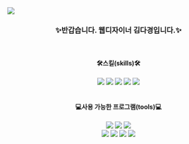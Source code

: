 <img src="https://capsule-render.vercel.app/api?type=waving&color=gradient&height=250&section=header&text=KIM%20DA-KYOUNG's%20GITHUB&fontSize=35&fontAlignY=35&desc=I%20hope%20to%20see%20you%20again%20on%20Monday.&descAlignY=50&"/>
<br>
<h3 align="center">✨반갑습니다. 웹디자이너 김다경입니다.✨ </h3>
<br>
<h4 align="center">🛠스킬(skills)🛠</h4>
  <div align="center">
        <img src="https://img.shields.io/badge/HTML5-FF9900?style=flat&logo=HTML5&logoColor=white" />
        <img src="https://img.shields.io/badge/CSS3-1B6AC6?style=flat&logo=CSS3&logoColor=white" />
        <img src="https://img.shields.io/badge/JavaScript-F8DC75?style=flat&logo=JavaScript&logoColor=white" />
        <img src="https://img.shields.io/badge/jQuery-1B6AC6?style=flat&logo=jQuery&logoColor=white" />
        <img src="https://img.shields.io/badge/React-61DAFB?style=flat&logo=React&logoColor=white" />
  </div>
  <br>
<h4 align="center">💻사용 가능한 프로그램(tools)💻</h4>
  <div align=center>
      <img src="https://img.shields.io/badge/Adobe%20Photoshop-31A8FF?style=flat&logo=Adobe%20Photoshop&logoColor=white" />
      <img src="https://img.shields.io/badge/Adobe%20Illustrator-FF9A00?style=flat&logo=Adobe%20Illustrator&logoColor=white" />
      <img src="https://img.shields.io/badge/Figma-F24E1E?style=flat&logo=Figma&logoColor=white" />
      <br>
      <img src="https://img.shields.io/badge/Visual%20Studio%20Code-148EFF?style=flat&logo=VisualStudioCode&logoColor=white" />
      <img src="https://img.shields.io/badge/GitHub-181717?style=flat&logo=GitHub&logoColor=white" />
      <img src="https://img.shields.io/badge/Rhinoceros-801010?style=flat&logo=Rhinoceros&logoColor=white" />
      <img src="https://img.shields.io/badge/Notion-000000?style=flat&logo=Notion&logoColor=white" />
  </div>
<br>
<br>
<br>



<!--
**ddaxang/ddaxang** is a ✨ _special_ ✨ repository because its `README.md` (this file) appears on your GitHub profile.👋

Here are some ideas to get you started:

- 🔭 I’m currently working on ...
- 🌱 I’m currently learning ...
- 👯 I’m looking to collaborate on ...
- 🤔 I’m looking for help with ...
- 💬 Ask me about ...
- 📫 How to reach me: ...
- 😄 Pronouns: ...
- ⚡ Fun fact: ...
-->

